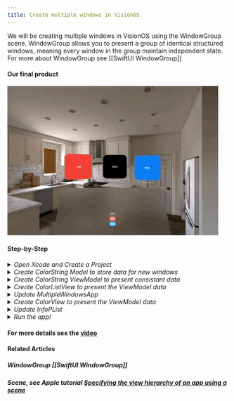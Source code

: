 ```yaml
---
title: Create multiple windows in VisionOS
---
```


We will be creating multiple windows in VisionOS using the WindowGroup scene. WindowGroup allows you to present a group of identical structured windows, meaning every window in the group maintain independent state. For more about WindowGroup see [[SwiftUI WindowGroup]]

#### Our final product 
<img src="/assets/SwiftUI_WindowGroup/WindowGroup.gif"/>

#### Step-by-Step
<details>
  <summary><i>Open Xcode and Create a Project</i></summary>
  <img src="/assets/MultipleWindowsVisionOS/CreateNewProject.png"/>
</details>

<details>
  <summary><i>Create ColorString  Model to store data for new windows</i></summary>
  <img src="/assets/MultipleWindowsVisionOS/CreateColorStringModel.png"/>
  
    - line 9 - Import SwiftUI to get access to the struct Color, you will be storing Color into your ColorString object
    - line 11 - Conform the ColorString struct to the Identifiable protocol, you will be needing this to allow an array of ColorString to use id for subscript
    - line 12 - In order to conform to the Identifiable protocol add an id variable of type UUID
    - line 13, 14 - Add string and color vars of String and Color type respectively. We will need those to populate our views with a String and Color. 
    - line 16 - Create an init function to initialize the struct with the respective variables.  
    
</details>

<details>
  <summary><i>Create ColorString  ViewModel to present consistant data</i></summary>
  <img src="/assets/MultipleWindowsVisionOS/CreateColorStringViewModel.png"/>

    - line 11 - Create a static var stub to hard code data for viewModel. It is generally used for previews.
    - line 17 - Populate viewModel with stub data
    - line 19 - Create a custom subscript to retrieve values in the viewModel. 
</details>

<details>
  <summary><i>Create ColorListView to present the ViewModel data</i></summary>
  <img src="/assets/MultipleWindowsVisionOS/CreateColorListView.png"/>
    - line 12 - Get the openWindow from the view environment using the keypath \.openWindow. We will be using this to open up new windows
    - line 16 - Create a ForEach loop to create the desired buttons needed to open new windows
    - line 17 - Set the action of the button to open new window of colorString.id
    - line 19 - Label the button with colorString.string
    - line 22 - Set the background to colorString.color
    - line 23 - Add glass background effect
</details>

<details>
  <summary><i>Update MultipleWindowsApp</i></summary>
  <img src="/assets/MultipleWindowsVisionOS/UpdateApp.png"/>
    - line 12 - Get ColorStringViewModel as source of truth
    - line 16 - Create main WindowGroup to display ColorListView on launching app 
    - line 20 - Create sub WindowGroups to display each colorString in ColorView
    - line 23 - Set the default size of the Window
</details> 

<details>
  <summary><i>Create ColorView to present the ViewModel data</i></summary>
  <img src="/assets/MultipleWindowsVisionOS/CreateColorView.png"/>
    - line 12 - Get ColorStringViewModel as source of truth
    - line 13 - Get Binding variable colorStringId from WindowGroup as source of truth
    - line 16 - If there is a colorStringId, get the colorString and we can create the ColorView
    - line 17 - Instantiate the Text View with colorString.string
    - line 18 - Give the Text View a Frame of 300 by 300
    - line 19 - Give the Frame a background style with the colorString.color
    - line 20 - Enhance the color with glassBackgroundEffect()
</details> 

<details>
  <summary><i>Update InfoPList</i></summary>
  <img src="/assets/MultipleWindowsVisionOS/UpdateInfoPList.png"/>
    - Under Application Scene Manifest, Change the boolean value of Enable Multiple Windows to YES. 
</details> 

<details>
  <summary><i>Run the app!</i></summary>
  <img src="/assets/SwiftUI_WindowGroup/WindowGroup.gif"/>
</details> 

#### For more details see the [video](https://youtu.be/IvMpVgMrSwU)

#### Related Articles
##### WindowGroup [[SwiftUI WindowGroup]]
##### Scene, see Apple tutorial [Specifying the view hierarchy of an app using a scene](https://developer.apple.com/tutorials/swiftui-concepts/specifying-the-view-hierarchy-of-an-app-using-a-scene)
